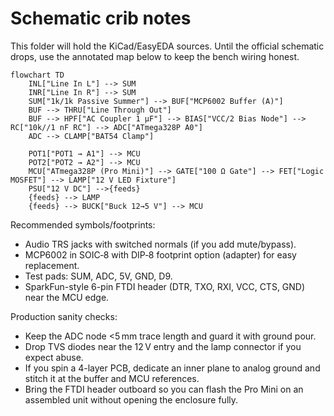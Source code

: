 # Schematic crib notes

This folder will hold the KiCad/EasyEDA sources. Until the official schematic drops, use the annotated map below to keep the bench wiring honest.

```mermaid
flowchart TD
    INL["Line In L"] --> SUM
    INR["Line In R"] --> SUM
    SUM["1k/1k Passive Summer"] --> BUF["MCP6002 Buffer (A)"]
    BUF --> THRU["Line Through Out"]
    BUF --> HPF["AC Coupler 1 µF"] --> BIAS["VCC/2 Bias Node"] --> RC["10k//1 nF RC"] --> ADC["ATmega328P A0"]
    ADC --> CLAMP["BAT54 Clamp"]

    POT1["POT1 → A1"] --> MCU
    POT2["POT2 → A2"] --> MCU
    MCU["ATmega328P (Pro Mini)"] --> GATE["100 Ω Gate"] --> FET["Logic MOSFET"] --> LAMP["12 V LED Fixture"]
    PSU["12 V DC"] -->{feeds}
    {feeds} --> LAMP
    {feeds} --> BUCK["Buck 12→5 V"] --> MCU
```

Recommended symbols/footprints:
- Audio TRS jacks with switched normals (if you add mute/bypass).
- MCP6002 in SOIC‑8 with DIP‑8 footprint option (adapter) for easy replacement.
- Test pads: SUM, ADC, 5V, GND, D9.
- SparkFun-style 6-pin FTDI header (DTR, TXO, RXI, VCC, CTS, GND) near the MCU edge.

Production sanity checks:
- Keep the ADC node <5 mm trace length and guard it with ground pour.
- Drop TVS diodes near the 12 V entry and the lamp connector if you expect abuse.
- If you spin a 4-layer PCB, dedicate an inner plane to analog ground and stitch it at the buffer and MCU references.
- Bring the FTDI header outboard so you can flash the Pro Mini on an assembled unit without opening the enclosure fully.
